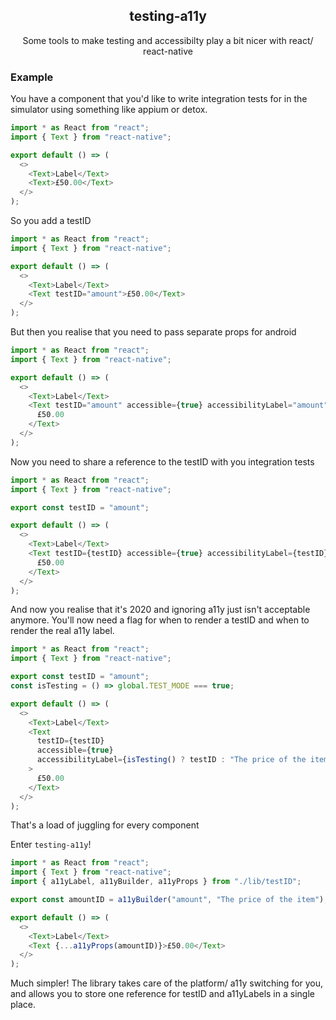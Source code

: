 <h2 align="center">testing-a11y</h2>

<p align="center">
Some tools to make testing and accessibilty play a bit nicer with react/ react-native
</p>

### Example

You have a component that you'd like to write integration tests for in the simulator using something like appium or detox.

```typescript
import * as React from "react";
import { Text } from "react-native";

export default () => (
  <>
    <Text>Label</Text>
    <Text>£50.00</Text>
  </>
);
```

So you add a testID

```typescript
import * as React from "react";
import { Text } from "react-native";

export default () => (
  <>
    <Text>Label</Text>
    <Text testID="amount">£50.00</Text>
  </>
);
```

But then you realise that you need to pass separate props for android

```typescript
import * as React from "react";
import { Text } from "react-native";

export default () => (
  <>
    <Text>Label</Text>
    <Text testID="amount" accessible={true} accessibilityLabel="amount">
      £50.00
    </Text>
  </>
);
```

Now you need to share a reference to the testID with you integration tests

```typescript
import * as React from "react";
import { Text } from "react-native";

export const testID = "amount";

export default () => (
  <>
    <Text>Label</Text>
    <Text testID={testID} accessible={true} accessibilityLabel={testID}>
      £50.00
    </Text>
  </>
);
```

And now you realise that it's 2020 and ignoring a11y just isn't acceptable anymore. You'll now need a flag for when to render a testID and when to render the real a11y label.

```typescript
import * as React from "react";
import { Text } from "react-native";

export const testID = "amount";
const isTesting = () => global.TEST_MODE === true;

export default () => (
  <>
    <Text>Label</Text>
    <Text
      testID={testID}
      accessible={true}
      accessibilityLabel={isTesting() ? testID : "The price of the item"}
    >
      £50.00
    </Text>
  </>
);
```

That's a load of juggling for every component

Enter `testing-a11y`!

```typescript
import * as React from "react";
import { Text } from "react-native";
import { a11yLabel, a11yBuilder, a11yProps } from "./lib/testID";

export const amountID = a11yBuilder("amount", "The price of the item");

export default () => (
  <>
    <Text>Label</Text>
    <Text {...a11yProps(amountID)}>£50.00</Text>
  </>
);
```

Much simpler! The library takes care of the platform/ a11y switching for you, and allows you to store one reference for testID and a11yLabels in a single place.
